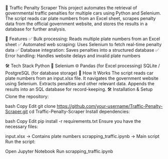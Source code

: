 🚗 Traffic Penalty Scraper
This project automates the retrieval of governmental traffic penalties for multiple cars using Python and Selenium. The script reads car plate numbers from an Excel sheet, scrapes penalty data from the official government website, and stores the results in a database for further analysis.

📌 Features
✅ Bulk processing: Reads multiple plate numbers from an Excel sheet
✅ Automated web scraping: Uses Selenium to fetch real-time penalty data
✅ Database integration: Saves penalties into a structured database
✅ Error handling: Handles website delays and invalid plate numbers

🛠 Tech Stack
Python 🐍
Selenium 🌐
Pandas (for Excel processing)
SQLite / PostgreSQL (for database storage)
📂 How It Works
The script reads car plate numbers from an input.xlsx file.
It navigates the government website using Selenium.
Extracts penalties and other relevant data.
Appends the results into an SQL database for record-keeping.
🛠 Installation & Setup
Clone the repository:

bash
Copy
Edit
git clone https://github.com/your-username/Traffic-Penalty-Scraper.git
cd Traffic-Penalty-Scraper
Install dependencies:

bash
Copy
Edit
pip install -r requirements.txt
Ensure you have the necessary files:

input.xlsx → Contains plate numbers
scrapping_traffic.ipynb → Main script
Run the script:

Open Jupyter Notebook
Run scrapping_traffic.ipynb
